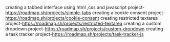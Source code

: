 creating a tabbed interface using html ,css and javascript
project-https://roadmap.sh/projects/simple-tabs
creating a cookie consent 
project-https://roadmap.sh/projects/cookie-consent
creating restricted textarea
project-https://roadmap.sh/projects/restricted-textarea
creating a custom dropdown
project-https://roadmap.sh/projects/custom-dropdown
creating a task tracker
project-https://roadmap.sh/projects/task-tracker-js
